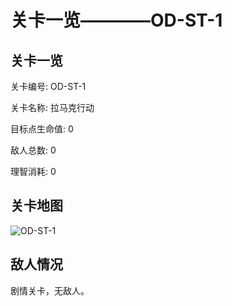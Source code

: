 # 关卡一览————OD-ST-1


## 关卡一览

关卡编号: OD-ST-1

关卡名称: 拉马克行动

目标点生命值: 0

敌人总数: 0

理智消耗: 0


## 关卡地图
![OD-ST-1](./oprMap/OD-ST-1.png)

## 敌人情况

剧情关卡，无敌人。

